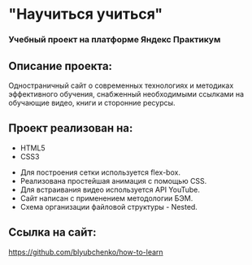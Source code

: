 # "Научиться учиться"
### Учебный проект на платформе Яндекс Практикум

## Описание проекта:
Одностраничный сайт о современных технологиях и методиках эффективного обучения, снабженный необходимыми ссылками на обучающие видео, книги и сторонние ресурсы.

## Проект реализован на:
* HTML5
* CSS3

- Для построения  сетки используется flex-box.
- Реализована простейшая анимация с помощью CSS.
- Для встраивания видео используется API YouTube.
- Сайт написан с применением методологии БЭМ.
- Схема организации файловой структуры - Nested.

## Ссылка на сайт:
https://github.com/blyubchenko/how-to-learn
